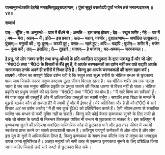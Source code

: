 **यत्सानुबन्धेऽसति देहगेहे** **ममाहमित्यूढदुराग्रहाणाम् ।** **पुंसां सुदूरं वसतोऽपि पुर्यां** **भजेम तत्ते भगवन्पदाब्जम् ॥ ४४॥** 

**शब्दार्थ** 

**यत्—** **चूँकि** **; स-अनुबन्धे—** **पाश में बँधने से** **; असति—** **इस तरह होकर** **; देह—** **स्थूल शरीर** **; गेहे—** **घर में** **; मम—** **मेरा** **; अहम्—** **मैं** **; इति—** **इस प्रकार** **; ऊढ—** **महान्, गश्भीर** **; दुराग्रहाणाम्—** **अवांछित उत्सुकता** **; पुंसाम्—** **मनुष्यों की** **; सु-दूरम्—** **काफी दूर** **;** **वसत:—** **रहते हुए** **; अपि—** **यद्यपि** **; पुर्याम्—** **शरीर में** **; भजेम—** **पूजा करें** **; तत्—** **इसलिए** **; ते—** **तुश्हारे** **; भगवन्—** **हे भगवान्** **;** **पद-अब्जम्—** **चरणकमल।** **.** 

**हे प्रभु, जो लोग नश्वर शरीर तथा बन्धु-बाँधवों के प्रति अवांछित उत्सुकता के द्वारा** **पाशबद्ध हैं और जो लोग ''मेराÓÓ तथा ''मैंÓÓ के विचारों से बँधे हुए हैं, वे आपके चरणकमलों** **का दर्शन नहीं कर पाते यद्यपि आपके चरणकमल उनके अपने ही शरीरों में स्थित होते हैं। किन्तु** **हम आपके चरणकमलों की शरण ग्रहण करें।** **तात्पर्य** : जीवन का सश्पूर्ण वैदिक दर्शन यही है कि स्थूल तथा सूक्ष्म शरीरों के भौतिक बन्धन से छुटकारा पाया जाय जिसके कारण मनुष्य कष्टमय गॢहत जीवन बिताता रहता है। यह भौतिक शरीर तब तक चलता जाता है जब तक मनुष्य भौतिक प्रकृति पर प्रभुत्व जताने की मिथ्या धारणा से विरत नहीं हो जाता। भौतिक प्रकृति पर प्रभुत्व जताने की यह प्रेरणा ''मेराÓÓ तथा ''मैंÓÓ का बोध है। ''मैं सारे विश्व का सर्वेसर्वा हूँ। मेरे पास बहुत सी वस्तुएँ हैं और मैं अधिकाधिक वस्तुओं का स्वामी बनूँगा। सश्पत्ति तथा शिक्षा के मामले में मुझसे बढ़कर कौन हो सकता है? मैं स्वामी हूँ और मैं ईश्वर हूँ। मेरे अतिरिक्त और है ही कौन?ÓÓ ये सारे विचार *अहं मम* दर्शन अर्थात् ''मैं ही सब कुछ हूँÓÓ को प्रतिबिश्बित करते हैं। ऐसी जीवनधारणा से संचालित व्यक्ति भव-बन्धन से कभी मुक्ति नहीं पा सकते। किन्तु यदि कोई केवल कृष्णकथा सुनने के लिए राजी हो सके तो संसार के कष्टों से निरन्तर तिरस्कृत व्यक्ति भी बन्धन से छुटकारा पा सकता है। इस कलियुग में कृष्णकथा सुनने की प्रकि्रया अवांछित पारिवारिक स्नेह से छुटकारा पाने और इस तरह जीवन में स्थायी स्वतंत्रता प्राप्त करने का सबसे प्रभावशाली साधन है। कलियुग पापपूर्ण कर्मफलों से ओत-प्रोत है और लोग इस युग के गुणों में अधिकाधिक लिप्त है, किन्तु कृष्णकथा के श्रवण तथा कीर्तन मात्र से मनुष्य का भगवद्धाम वापस जाना सुनिश्चित है। अतएव मनुष्यों को सभी तरह से एकमात्र कृष्णकथा सुनने के लिए प्रशिक्षित किया जाना चाहिए जिससे उन्हें सारे कष्टों से छुटकारा मिल सके।  
